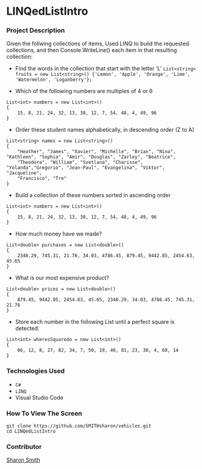# LINQedListIntro

### Project Description 

Given the follwing collections of items, Used LINQ to build the requested collections, and then Console.WriteLine() each item in that resulting collection: 
- Find the words in the collection that start with the letter 'L'
`List<string> fruits = new List<string>() {'Lemon', 'Apple', 'Orange', 'Lime', 'Watermelon', 'Loganberry'};`

- Which of the following numbers are multiples of 4 or 6
```
List<int> numbers = new List<int>()
{
    15, 8, 21, 24, 32, 13, 30, 12, 7, 54, 48, 4, 49, 96
}
```

- Order these student names alphabetically, in descending order (Z to A)
```
List<string> names = new List<string>()
{
    "Heather", "James", "Xavier", "Michelle", "Brian", "Nina", "Kathleen", "Sophia", "Amir", "Douglas", "Zarley", "Beatrice",
    "Theodora", "William", "Svetlana", "Charisse", "Yolanda","Gregorio", "Jean-Paul", "Evangelina", "Viktor", "Jacqueline",
    "Francisco", "Tre" 
}
```

- Build a collection of these numbers sorted in ascending order
```
List<int> numbers = new List<int>()
{
    15, 8, 21, 24, 32, 13, 30, 12, 7, 54, 48, 4, 49, 96
}
```


- How much money have we made?
```
List<double> purchases = new List<double>()
{
    2340.29, 745.31, 21.76, 34.03, 4786.45, 879.45, 9442.85, 2454.63, 45.65
}
```

- What is our most expensive product?
```
List<double> prices = new List<double>()
{
    879.45, 9442.85, 2454.63, 45.65, 2340.29, 34.03, 4786.45, 745.31, 21.76
}
```

- Store each number in the following List until a perfect square is detected.
```
List<int> wheresSquaredo = new List<int>()
{
    66, 12, 8, 27, 82, 34, 7, 50, 19, 46, 81, 23, 30, 4, 68, 14
}
```


### Technologies Used
- `C#`
- `LINQ`
- Visual Studio Code


### How To View The Screen 
```
git clone https://github.com/SMITHsharon/vehicles.git
cd LINQedListIntro
```

### Contributor
[Sharon Smith](https://github.com/SMITHsharon)
